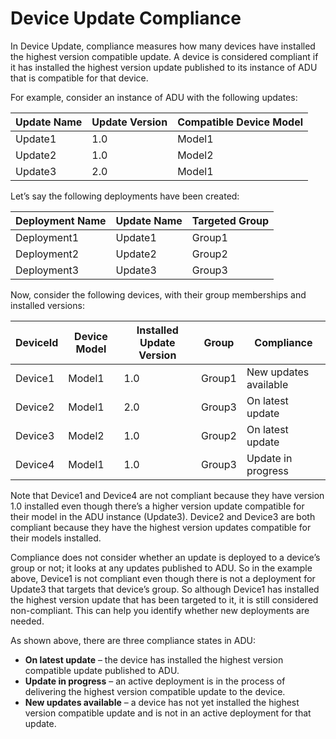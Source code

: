 # Device Update Compliance

In Device Update, compliance measures how many devices have installed the highest version compatible update. A device
is considered compliant if it has installed the highest version update published to its instance of ADU that is 
compatible for that device. 


For example, consider an instance of ADU with the following updates:

|Update Name|Update Version|Compatible Device Model|
|-----------|--------------|-----------------------|
|Update1	|1.0	|Model1|
|Update2	|1.0	|Model2|
|Update3	|2.0	|Model1|

Let’s say the following deployments have been created:

|Deployment Name	|Update Name	|Targeted Group|
|-----------|--------------|-------------------|
|Deployment1	|Update1	|Group1|
|Deployment2	|Update2	|Group2|
|Deployment3	|Update3	|Group3|

Now, consider the following devices, with their group memberships and installed versions:

|DeviceId	|Device Model	|Installed Update Version|Group	|Compliance|
|-----------|--------------|-----------------------|-----|---------|
|Device1	|Model1	|1.0	|Group1	|New updates available</span>|
|Device2	|Model1	|2.0	|Group3	|On latest update|
|Device3	|Model2	|1.0	|Group2	|On latest update|
|Device4	|Model1	|1.0	|Group3	|Update in progress|

Note that Device1 and Device4 are not compliant because they have version 1.0 installed even 
though there’s a higher version update compatible for their model in the ADU instance (Update3). Device2 and
Device3 are both compliant because they have the highest version updates compatible for their models installed.

Compliance does not consider whether an update is deployed to a device’s group or not; it looks at any updates
published to ADU. So in the example above, Device1 is not compliant even though there is not a deployment for Update3 
that targets that device’s group. So although Device1 has installed the highest version update that has been targeted to it, 
it is still considered non-compliant. This can help you identify whether new deployments are needed.

As shown above, there are three compliance states in ADU:

*	**On latest update** – the device has installed the highest version compatible update published to ADU.
*	**Update in progress** – an active deployment is in the process of delivering the highest version compatible update to the device.
*	**New updates available** – a device has not yet installed the highest version compatible update and is not in an active deployment for that update.
